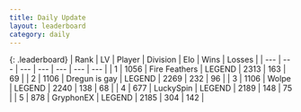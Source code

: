 ```yaml
---
title: Daily Update
layout: leaderboard
category: daily
---
```


{: .leaderboard}
| Rank | LV | Player | Division | Elo | Wins | Losses |
| --- | --- | --- | --- | --- | --- | --- |
| <span data-change="0">1</span> | 1056 | <span title="ID: 357425">Fire Feathers</span> | LEGEND | <span data-change="0">2313</span> | <span data-change="0">163</span> | <span data-change="0">69</span> |
| <span data-change="0">2</span> | 1106 | <span title="ID: 203132">Dregun is gay</span> | LEGEND | <span data-change="15">2269</span> | <span data-change="3">232</span> | <span data-change="0">96</span> |
| <span data-change="0">3</span> | 1106 | <span title="ID: 204953">Wolpe</span> | LEGEND | <span data-change="0">2240</span> | <span data-change="0">138</span> | <span data-change="0">68</span> |
| <span data-change="1">4</span> | 677 | <span title="ID: 498412">LuckySpin</span> | LEGEND | <span data-change="0">2189</span> | <span data-change="0">148</span> | <span data-change="0">75</span> |
| <span data-change="1">5</span> | 878 | <span title="ID: 315148">GryphonEX</span> | LEGEND | <span data-change="-1">2185</span> | <span data-change="18">304</span> | <span data-change="6">142</span> |